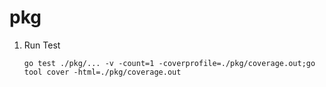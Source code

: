 # pkg

1. Run Test
   ```
   go test ./pkg/... -v -count=1 -coverprofile=./pkg/coverage.out;go tool cover -html=./pkg/coverage.out
   ```  
    